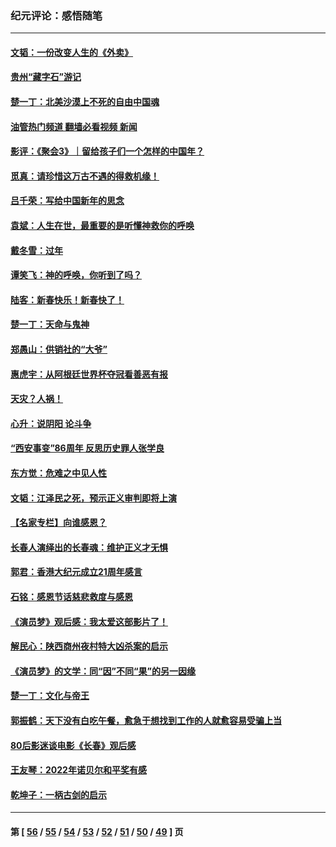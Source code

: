 ### 纪元评论：感悟随笔
---
#### [文韬：一份改变人生的《外卖》](../../pages/nsc1035/n13931822.md?02230330) 
#### [贵州“藏字石”游记](../../pages/nsc1035/n13923310.md?02230330) 
#### [楚一丁：北美沙漠上不死的自由中国魂](../../pages/nsc1035/n13921879.md?02230330) 
#### [油管热门频道 翻墙必看视频 新闻](ok?02230330)
#### [影评：《聚会3》｜留给孩子们一个怎样的中国年？](../../pages/nsc1035/n13919652.md?02230330) 
#### [觅真：请珍惜这万古不遇的得救机缘！](../../pages/nsc1035/n13917157.md?02230330) 
#### [吕千荣：写给中国新年的思念](../../pages/nsc1035/n13915103.md?02230330) 
#### [袁斌：人生在世，最重要的是听懂神救你的呼唤](../../pages/nsc1035/n13914636.md?02230330) 
#### [戴冬雪：过年](../../pages/nsc1035/n13913311.md?02230330) 
#### [谭笑飞：神的呼唤，你听到了吗？](../../pages/nsc1035/n13912603.md?02230330) 
#### [陆客：新春快乐！新春快了！](../../pages/nsc1035/n13911771.md?02230330) 
#### [楚一丁：天命与鬼神](../../pages/nsc1035/n13904371.md?02230330) 
#### [郑愚山：供销社的“大爷”](../../pages/nsc1035/n13904409.md?02230330) 
#### [惠虎宇：从阿根廷世界杯夺冠看善恶有报](../../pages/nsc1035/n13889438.md?02230330) 
#### [天灾？人祸！](../../pages/nsc1035/n13900104.md?02230330) 
#### [心升：说阴阳 论斗争](../../pages/nsc1035/n13885189.md?02230330) 
#### [“西安事变”86周年 反思历史罪人张学良](../../pages/nsc1035/n13882019.md?02230330) 
#### [东方觉：危难之中见人性](../../pages/nsc1035/n13881549.md?02230330) 
#### [文韬：江泽民之死，预示正义审判即将上演](../../pages/nsc1035/n13877698.md?02230330) 
#### [【名家专栏】向谁感恩？](../../pages/nsc1035/n13873797.md?02230330) 
#### [长春人演绎出的长春魂：维护正义才无惧](../../pages/nsc1035/n13871764.md?02230330) 
#### [郭君：香港大纪元成立21周年感言](../../pages/nsc1035/n13871269.md?02230330) 
#### [石铭：感恩节话慈悲救度与感恩](../../pages/nsc1035/n13869863.md?02230330) 
#### [《演员梦》观后感：我太爱这部影片了！](../../pages/nsc1035/n13866783.md?02230330) 
#### [解民心：陕西商州夜村特大凶杀案的启示](../../pages/nsc1035/n13865339.md?02230330) 
#### [《演员梦》的文学：同“因”不同“果”的另一因缘](../../pages/nsc1035/n13863930.md?02230330) 
#### [楚一丁：文化与帝王](../../pages/nsc1035/n13863143.md?02230330) 
#### [郭振鹤：天下没有白吃午餐，愈急于想找到工作的人就愈容易受骗上当](../../pages/nsc1035/n13860772.md?02230330) 
#### [80后影迷谈电影《长春》观后感](../../pages/nsc1035/n13852708.md?02230330) 
#### [王友琴：2022年诺贝尔和平奖有感](../../pages/nsc1035/n13848079.md?02230330) 
#### [乾坤子：一柄古剑的启示](../../pages/nsc1035/n13841954.md?02230330) 

---
#### 第 [ [56](./56.md?02230330) / [55](./55.md?02230330) / [54](./54.md?02230330) / [53](./53.md?02230330) / [52](./52.md?02230330) / [51](./51.md?02230330) / [50](./50.md?02230330) / [49](./49.md?02230330) ] 页
